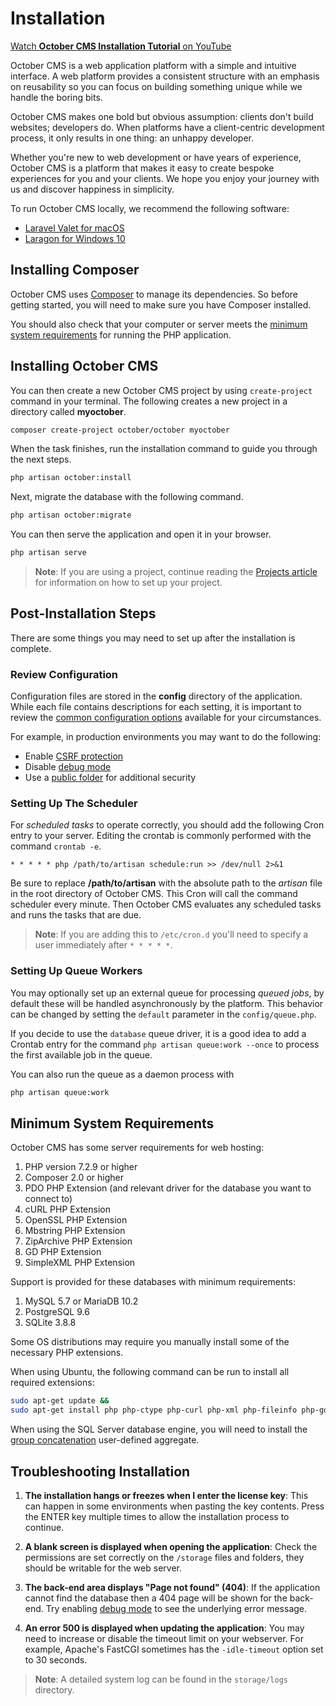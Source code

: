 # Installation

[Watch **October CMS Installation Tutorial** on YouTube](https://www.youtube.com/watch?v=RHUwCvo7xng)

October CMS is a web application platform with a simple and intuitive interface. A web platform provides a consistent structure with an emphasis on reusability so you can focus on building something unique while we handle the boring bits.

October CMS makes one bold but obvious assumption: clients don't build websites; developers do. When platforms have a client-centric development process, it only results in one thing: an unhappy developer.

Whether you're new to web development or have years of experience, October CMS is a platform that makes it easy to create bespoke experiences for you and your clients. We hope you enjoy your journey with us and discover happiness in simplicity.

To run October CMS locally, we recommend the following software:

- [Laravel Valet for macOS](https://laravel.com/docs/valet)
- [Laragon for Windows 10](https://laragon.org/)

## Installing Composer

October CMS uses [Composer](http://getcomposer.org/) to manage its dependencies. So before getting started, you will need to make sure you have Composer installed.

You should also check that your computer or server meets the [minimum system requirements](#minimum-system-requirements) for running the PHP application.

## Installing October CMS

You can then create a new October CMS project by using `create-project` command in your terminal. The following creates a new project in a directory called **myoctober**.

```bash
composer create-project october/october myoctober
```

When the task finishes, run the installation command to guide you through the next steps.

```bash
php artisan october:install
```

Next, migrate the database with the following command.

```bash
php artisan october:migrate
```

You can then serve the application and open it in your browser.

```bash
php artisan serve
```

> **Note**: If you are using a project, continue reading the [Projects article](https://octobercms.com/help/site/projects) for information on how to set up your project.

## Post-Installation Steps

There are some things you may need to set up after the installation is complete.

### Review Configuration

Configuration files are stored in the **config** directory of the application. While each file contains descriptions for each setting, it is important to review the [common configuration options](../setup/configuration.md) available for your circumstances.

For example, in production environments you may want to do the following:

- Enable [CSRF protection](../setup/configuration.md#csrf-protection)
- Disable [debug mode](../setup/configuration.md#debug-mode)
- Use a [public folder](../setup/deployment.md#public-folder) for additional security

### Setting Up The Scheduler

For *scheduled tasks* to operate correctly, you should add the following Cron entry to your server. Editing the crontab is commonly performed with the command `crontab -e`.

    * * * * * php /path/to/artisan schedule:run >> /dev/null 2>&1

Be sure to replace **/path/to/artisan** with the absolute path to the *artisan* file in the root directory of October CMS. This Cron will call the command scheduler every minute. Then October CMS evaluates any scheduled tasks and runs the tasks that are due.

> **Note**: If you are adding this to `/etc/cron.d` you'll need to specify a user immediately after `* * * * *`.

### Setting Up Queue Workers

You may optionally set up an external queue for processing *queued jobs*, by default these will be handled asynchronously by the platform. This behavior can be changed by setting the `default` parameter in the `config/queue.php`.

If you decide to use the `database` queue driver, it is a good idea to add a Crontab entry for the command `php artisan queue:work --once` to process the first available job in the queue.

You can also run the queue as a daemon process with

```bash
php artisan queue:work
```

## Minimum System Requirements

October CMS has some server requirements for web hosting:

1. PHP version 7.2.9 or higher
1. Composer 2.0 or higher
1. PDO PHP Extension (and relevant driver for the database you want to connect to)
1. cURL PHP Extension
1. OpenSSL PHP Extension
1. Mbstring PHP Extension
1. ZipArchive PHP Extension
1. GD PHP Extension
1. SimpleXML PHP Extension

Support is provided for these databases with minimum requirements:

1. MySQL 5.7 or MariaDB 10.2
1. PostgreSQL 9.6
1. SQLite 3.8.8

Some OS distributions may require you manually install some of the necessary PHP extensions.

When using Ubuntu, the following command can be run to install all required extensions:

```bash
sudo apt-get update &&
sudo apt-get install php php-ctype php-curl php-xml php-fileinfo php-gd php-json php-mbstring php-mysql php-sqlite3 php-zip
```

When using the SQL Server database engine, you will need to install the [group concatenation](https://github.com/orlando-colamatteo/ms-sql-server-group-concat-sqlclr) user-defined aggregate.

## Troubleshooting Installation

1. **The installation hangs or freezes when I enter the license key**: This can happen in some environments when pasting the key contents. Press the ENTER key multiple times to allow the installation process to continue.

1. **A blank screen is displayed when opening the application**: Check the permissions are set correctly on the `/storage` files and folders, they should be writable for the web server.

1. **The back-end area displays "Page not found" (404)**: If the application cannot find the database then a 404 page will be shown for the back-end. Try enabling [debug mode](../setup/configuration.md#debug-mode) to see the underlying error message.

1. **An error 500 is displayed when updating the application**: You may need to increase or disable the timeout limit on your webserver. For example, Apache's FastCGI sometimes has the `-idle-timeout` option set to 30 seconds.

> **Note**: A detailed system log can be found in the `storage/logs` directory.
